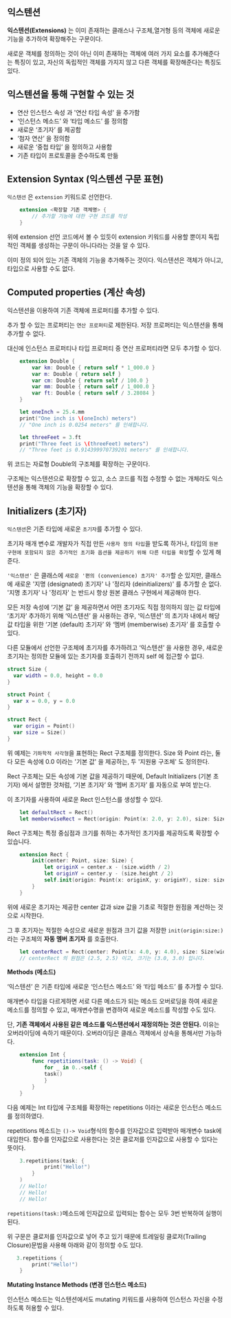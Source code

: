 ## 익스텐션

**익스텐션(Extensions)** 는 이미 존재하는 클래스나 구조체,열거형 등의 객체에 새로운 기능을 추가하여 확장해주는 구문이다.

새로운 객체를 정의하는 것이 아닌 이미 존재하는 객체에 여러 가지 요소를 추가해준다는 특징이 있고, 자신의 독립적인 객체를 가지지 않고 다른 객체를 확장해준다는 특징도 있다.

## **익스텐션을 통해 구현할 수 있는 것**

- 연산 인스턴스 속성 과 '연산 타입 속성' 을 추가함
- ‘인스턴스 메소드’ 와 ‘타입 메소드’ 를 정의함
- 새로운 ‘초기자’ 를 제공함
- ‘첨자 연산’ 을 정의함
- 새로운 ‘중첩 타입’ 을 정의하고 사용함
- 기존 타입이 프로토콜을 준수하도록 만듦


## **Extension Syntax (익스텐션 구문 표현)**

`익스텐션` 은 `extension` 키워드로 선언한다.

```swift
    extension <확장할 기존 객체명> {
        // 추가할 기능에 대한 구현 코드를 작성
    }
```

위에 extension 선언 코드에서 볼 수 있듯이 extension 키워드를 사용할 뿐이지 독립적인 객체를 생성하는 구문이 아니다라는 것을 알 수 있다.

이미 정의 되어 있는 기존 객체의 기능을 추가해주는 것이다. 익스텐션은 객체가 아니고, 타입으로 사용할 수도 없다.

## Computed properties (계산 속성)

익스텐션을 이용하여 기존 객체에 프로퍼티를 추가할 수 있다.

추가 할 수 있는 프로퍼티는 `연산 프로퍼티`로 제한된다. 저장 프로퍼티는 익스텐션을 통해 추가할 수 없다.

대신에 인스턴스 프로퍼티나 타입 프로퍼티 중 연산 프로퍼티라면 모두 추가할 수 있다.

```swift
    extension Double {
        var km: Double { return self * 1_000.0 }
        var m: Double { return self }
        var cm: Double { return self / 100.0 }
        var mm: Double { return self / 1_000.0 }
        var ft: Double { return self / 3.28084 }
    }

    let oneInch = 25.4.mm
    print("One inch is \(oneInch) meters")
    // "One inch is 0.0254 meters" 를 인쇄합니다.

    let threeFeet = 3.ft
    print("Three feet is \(threeFeet) meters")
    // "Three feet is 0.914399970739201 meters" 를 인쇄합니다.
```

위 코드는 자료형 Double의 구조체를 확장하는 구문이다.

구조체는 익스텐션으로 확장할 수 있고, 소스 코드를 직접 수정할 수 없는 개체라도 익스텐션을 통해 객체의 기능을 확장할 수 있다.

## **Initializers (초기자)**

`익스텐션`은 기존 타입에 새로운 `초기자`를 추가할 수 있다.

초기자 매개 변수로 개발자가 직접 만든 `사용자 정의 타입`을 받도록 하거나, 타입의 `원본 구현에 포함되지 않은 추가적인 초기화 옵션을 제공하기 위해 다른 타입을 확장`할 수 있게 해준다.

`'익스텐션'` 은 클래스에 `새로운 '편의 (convenience) 초기자' 추가`할 순 있지만, 클래스에 새로운 '지명 (designated) 초기자' 나 '정리자 (deinitializers)' 를 추가할 순 없다. '지명 초기자' 나 '정리자' 는 반드시 항상 원본 클래스 구현에서 제공해야 한다.

모든 저장 속성에 ‘기본 값’ 을 제공하면서 어떤 초기자도 직접 정의하지 않는 값 타입에 ‘초기자’ 추가하기 위해 ‘익스텐션’ 을 사용하는 경우, ‘익스텐션’ 의 초기자 내에서 해당 값 타입을 위한 ‘기본 (default) 초기자’ 와 ‘멤버 (memberwise) 초기자’ 를 호출할 수 있다.

다른 모듈에서 선언한 구조체에 초기자를 추가하려고 ‘익스텐션’ 을 사용한 경우, 새로운 초기자는 정의한 모듈에 있는 초기자를 호출하기 전까지 self 에 접근할 수 없다.

```swift
struct Size {
  var width = 0.0, height = 0.0
}

struct Point {
  var x = 0.0, y = 0.0
}

struct Rect {
  var origin = Point()
  var size = Size()
}
```

위 예제는 `기하학적 사각형`을 표현하는 Rect 구조체를 정의한다. Size 와 Point 라는, 둘 다 모든 속성에 0.0 이라는 '기본 값' 을 제공하는, 두 '지원용 구조체' 도 정의한다.

Rect 구조체는 모든 속성에 기본 값을 제공하기 때문에, Default Initializers (기본 초기자) 에서 설명한 것처럼, ‘기본 초기자’ 와 ‘멤버 초기자’ 를 자동으로 부여 받는다.

이 초기자를 사용하여 새로운 Rect 인스턴스를 생성할 수 있다.

```swift
    let defaultRect = Rect()
    let memberwiseRect = Rect(origin: Point(x: 2.0, y: 2.0), size: Size(width: 5.0, height: 5.0))
```

Rect 구조체는 특정 중심점과 크기를 취하는 추가적인 초기자를 제공하도록 확장할 수 있습니다.

```swift
    extension Rect {
        init(center: Point, size: Size) {
            let originX = center.x - (size.width / 2)
            let originY = center.y - (size.height / 2)
            self.init(origin: Point(x: originX, y: originY), size: size)
        }
    }
```
위에 새로운 초기자는 제공한 center 값과 size 값을 기초로 적절한 원점을 계산하는 것으로 시작한다. 

그 후 초기자는 적절한 속성으로 새로운 원점과 크기 값을 저장한 `init(origin:size:)`라는 구조체의 **자동 멤버 초기자** 를 호출한다.

```swift
    let centerRect = Rect(center: Point(x: 4.0, y: 4.0), size: Size(width: 3.0, height: 3.0))
    // centerRect 의 원점은 (2.5, 2.5) 이고, 크기는 (3.0, 3.0) 입니다.
```

**Methods (메소드)**

‘익스텐션’ 은 기존 타입에 새로운 ‘인스턴스 메소드’ 와 ‘타입 메소드’ 를 추가할 수 있다. 

매개변수 타입을 다르게하면 서로 다른 메소드가 되는 메소드 오버로딩을 하여 새로운 메소드를 정의할 수 있고, 매개변수명을 변경하여 새로운 메소드를 작성할 수도 있다.

단, **기존 객체에서 사용된 같은 메소드를 익스텐션에서 재정의하는 것은 안된다.** 이유는 오버라이딩에 속하기 때문이다. 오버라이딩은 클래스 객체에서 상속을 통해서만 가능하다.


```swift
    extension Int {
        func repetitions(task: () -> Void) {
            for _ in 0..<self {
            task()
            }
        }
    }
```
다음 예제는 Int 타입에 구조체를 확장하는 repetitions 이라는 새로운 인스턴스 메소드를 정의하였다.

repetitions 메소드는 `()-> Void`형식의 함수를 인자값으로 입력받아 매개변수 task에 대입한다. 함수를 인자값으로 사용한다는 것은 클로저를 인자값으로 사용할 수 있다는 뜻이다.

```swift
    3.repetitions(task: {
            print("Hello!")
        }
    )
    // Hello!
    // Hello!
    // Hello!
```

`repetitions(task:)`메소드에 인자값으로 입력되는 함수는 모두 3번 반복하여 실행이 된다.

위 구문은 클로저를 인자값으로 넣어 주고 있기 때문에 트레일링 클로저(Trailing Closure)문법을 사용해 아래와 같이 정의할 수도 있다.

```swift
   3.repetitions {
        print("Hello!")
    } 
```


**Mutating Instance Methods (변경 인스턴스 메소드)**

인스턴스 메소드는 익스텐션에서도 mutating 키워드를 사용하여 인스턴스 자신을 수정하도록 허용할 수 있다.

